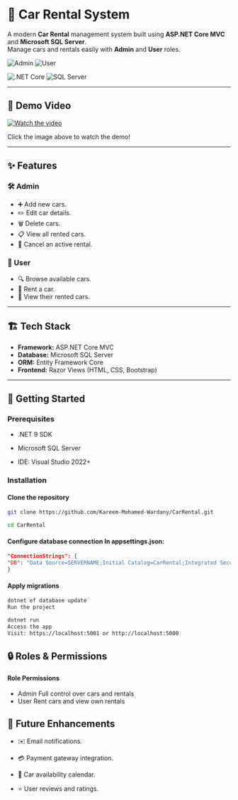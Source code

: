 # 🚗 Car Rental System

A modern **Car Rental** management system built using **ASP.NET Core MVC** and **Microsoft SQL Server**.  
Manage cars and rentals easily with **Admin** and **User** roles.

![Admin](https://img.shields.io/badge/Admin-Full%20Control-blue?style=for-the-badge&logo=windows&logoColor=white)
![User](https://img.shields.io/badge/User-Rent%20Cars-green?style=for-the-badge&logo=person&logoColor=white)

![.NET Core](https://img.shields.io/badge/.NET%20Core-9.0-blueviolet?logo=dotnet&logoColor=white)
![SQL Server](https://img.shields.io/badge/SQL%20Server-2019-red?logo=microsoftsqlserver&logoColor=white)

---

## 🎥 Demo Video

[![Watch the video](https://img.youtube.com/vi/4Qs_KyWjpmg/maxresdefault.jpg)](https://www.youtube.com/watch?v=4Qs_KyWjpmg)

Click the image above to watch the demo!

---

## ✨ Features

### 🛠️ Admin

- ➕ Add new cars.
- ✏️ Edit car details.
- 🗑️ Delete cars.
- 📋 View all rented cars.
- 🚫 Cancel an active rental.

### 👤 User

- 🔍 Browse available cars.
- 🛒 Rent a car.
- 📄 View their rented cars.

---

## 🏗️ Tech Stack

- **Framework:** ASP.NET Core MVC
- **Database:** Microsoft SQL Server
- **ORM:** Entity Framework Core
- **Frontend:** Razor Views (HTML, CSS, Bootstrap)

---

## 🚀 Getting Started

### Prerequisites

- .NET 9 SDK

- Microsoft SQL Server

- IDE: Visual Studio 2022+

### Installation

#### Clone the repository

```bash
git clone https://github.com/Kareem-Mohamed-Wardany/CarRental.git
```

```bash
cd CarRental
```

#### Configure database connection In appsettings.json:

```json
"ConnectionStrings": {
"DB": "Data Source=SERVERNAME;Initial Catalog=CarRental;Integrated Security=True; TrustServerCertificate=true;"
}
```

#### Apply migrations

```bash
dotnet ef database update
Run the project
```

```bash
dotnet run
Access the app
Visit: https://localhost:5001 or http://localhost:5000
```

## 🔒 Roles & Permissions

#### Role Permissions

- Admin Full control over cars and rentals
- User Rent cars and view own rentals

## 🌟 Future Enhancements

- ✉️ Email notifications.
- 💳 Payment gateway integration.

- 📅 Car availability calendar.

- ⭐ User reviews and ratings.

